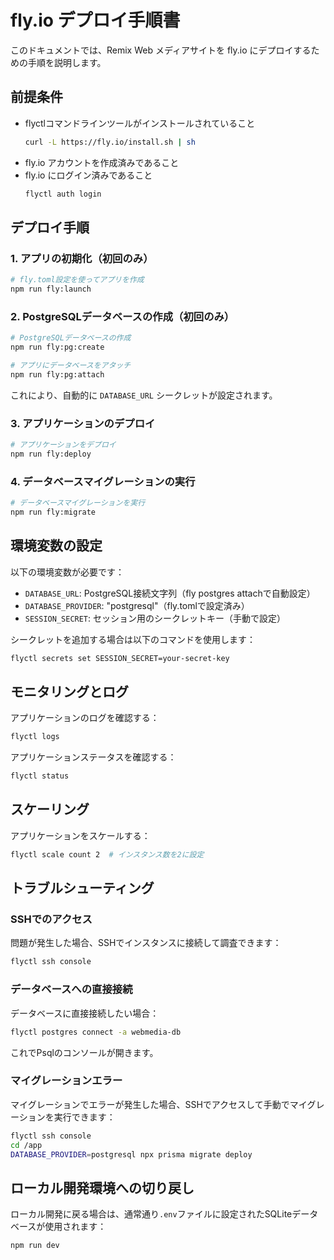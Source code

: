 # fly.io デプロイ手順書

このドキュメントでは、Remix Web メディアサイトを fly.io にデプロイするための手順を説明します。

## 前提条件

- flyctlコマンドラインツールがインストールされていること
  ```bash
  curl -L https://fly.io/install.sh | sh
  ```
- fly.io アカウントを作成済みであること
- fly.io にログイン済みであること
  ```bash
  flyctl auth login
  ```

## デプロイ手順

### 1. アプリの初期化（初回のみ）

```bash
# fly.toml設定を使ってアプリを作成
npm run fly:launch
```

### 2. PostgreSQLデータベースの作成（初回のみ）

```bash
# PostgreSQLデータベースの作成
npm run fly:pg:create

# アプリにデータベースをアタッチ
npm run fly:pg:attach
```

これにより、自動的に `DATABASE_URL` シークレットが設定されます。

### 3. アプリケーションのデプロイ

```bash
# アプリケーションをデプロイ
npm run fly:deploy
```

### 4. データベースマイグレーションの実行

```bash
# データベースマイグレーションを実行
npm run fly:migrate
```

## 環境変数の設定

以下の環境変数が必要です：

- `DATABASE_URL`: PostgreSQL接続文字列（fly postgres attachで自動設定）
- `DATABASE_PROVIDER`: "postgresql"（fly.tomlで設定済み）
- `SESSION_SECRET`: セッション用のシークレットキー（手動で設定）

シークレットを追加する場合は以下のコマンドを使用します：

```bash
flyctl secrets set SESSION_SECRET=your-secret-key
```

## モニタリングとログ

アプリケーションのログを確認する：

```bash
flyctl logs
```

アプリケーションステータスを確認する：

```bash
flyctl status
```

## スケーリング

アプリケーションをスケールする：

```bash
flyctl scale count 2  # インスタンス数を2に設定
```

## トラブルシューティング

### SSHでのアクセス

問題が発生した場合、SSHでインスタンスに接続して調査できます：

```bash
flyctl ssh console
```

### データベースへの直接接続

データベースに直接接続したい場合：

```bash
flyctl postgres connect -a webmedia-db
```

これでPsqlのコンソールが開きます。

### マイグレーションエラー

マイグレーションでエラーが発生した場合、SSHでアクセスして手動でマイグレーションを実行できます：

```bash
flyctl ssh console
cd /app
DATABASE_PROVIDER=postgresql npx prisma migrate deploy
```

## ローカル開発環境への切り戻し

ローカル開発に戻る場合は、通常通り`.env`ファイルに設定されたSQLiteデータベースが使用されます：

```bash
npm run dev
```
